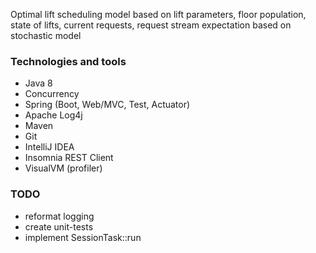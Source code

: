 Optimal lift scheduling model based on lift parameters, floor population, state of lifts, 
current requests, request stream expectation based on stochastic model

### Technologies and tools
* Java 8
* Concurrency
* Spring (Boot, Web/MVC, Test, Actuator)
* Apache Log4j
* Maven
* Git
* IntelliJ IDEA
* Insomnia REST Client
* VisualVM (profiler)

### TODO
* reformat logging
* create unit-tests
* implement SessionTask::run